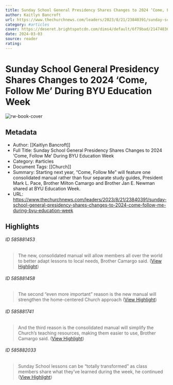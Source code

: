 ```yaml
---
title: Sunday School General Presidency Shares Changes to 2024 ‘Come, Follow Me’ During BYU Education Week
author: Kaitlyn Bancroft
url: https://www.thechurchnews.com/leaders/2023/8/21/23840391/sunday-school-general-presidency-shares-changes-to-2024-come-follow-me-during-byu-education-week
category: #articles
cover: https://deseret.brightspotcdn.com/dims4/default/6f79bad/2147483647/strip/true/crop/4032x2117+0+454/resize/1200x630!/quality/90/?url=https%3A%2F%2Fcdn.vox-cdn.com%2Fthumbor%2Fh3g7GBXHEIG284Vij4gJ7p2T9h8%3D%2F0x0%3A4032x3024%2F4032x3024%2Ffilters%3Afocal%282016x1512%3A2017x1513%29%2Fcdn.vox-cdn.com%2Fuploads%2Fchorus_asset%2Ffile%2F24864799%2FPresident_Pace.jpg
date: 2024-03-03
source: reader
rating:
---
```

# Sunday School General Presidency Shares Changes to 2024 ‘Come, Follow Me’ During BYU Education Week

![rw-book-cover](https://deseret.brightspotcdn.com/dims4/default/6f79bad/2147483647/strip/true/crop/4032x2117+0+454/resize/1200x630!/quality/90/?url=https%3A%2F%2Fcdn.vox-cdn.com%2Fthumbor%2Fh3g7GBXHEIG284Vij4gJ7p2T9h8%3D%2F0x0%3A4032x3024%2F4032x3024%2Ffilters%3Afocal%282016x1512%3A2017x1513%29%2Fcdn.vox-cdn.com%2Fuploads%2Fchorus_asset%2Ffile%2F24864799%2FPresident_Pace.jpg)

## Metadata
- Author: [[Kaitlyn Bancroft]]
- Full Title: Sunday School General Presidency Shares Changes to 2024 ‘Come, Follow Me’ During BYU Education Week
- Category: #articles
- Document Tags: [[Church]] 
- Summary: Starting next year, “Come, Follow Me” will feature one consolidated manual rather than four separate study guides, President Mark L. Pace, Brother Milton Camargo and Brother Jan E. Newman shared at BYU Education Week.
- URL: https://www.thechurchnews.com/leaders/2023/8/21/23840391/sunday-school-general-presidency-shares-changes-to-2024-come-follow-me-during-byu-education-week

## Highlights
###### ID 585881453
> The new, consolidated manual will allow members all over the world to better adapt lessons to local needs, Brother Camargo said. ([View Highlight](https://read.readwise.io/read/01h8p5ererv6hg4jjgpe8w1hrw))
    
###### ID 585881458
> The second “even more important” reason is the new manual will strengthen the home-centered Church approach ([View Highlight](https://read.readwise.io/read/01h8p5ez91v115g3bk56ctya0v))
    
###### ID 585881741
> And the third reason is the consolidated manual will simplify the Church’s teaching resources, making them easier to use, Brother Camargo said. ([View Highlight](https://read.readwise.io/read/01h8p5fape20vbq4cegm93ga3r))
    
###### ID 585882033
> Sunday School lessons can be “totally transformed” as class members share what they’ve learned during the week, he continued ([View Highlight](https://read.readwise.io/read/01h8p5fm1wbndjydjwgv5gakqs))
    
